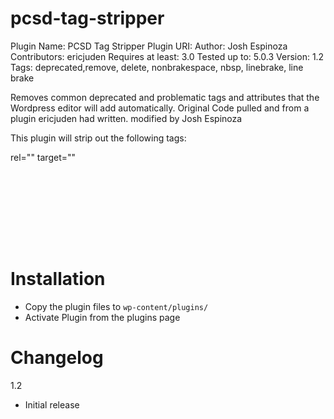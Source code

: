 # pcsd-tag-stripper

Plugin Name: PCSD Tag Stripper
Plugin URI: 
Author: Josh Espinoza
Contributors: ericjuden
Requires at least: 3.0
Tested up to: 5.0.3
Version: 1.2
Tags: deprecated,remove, delete, nonbrakespace, nbsp, linebrake, line brake


Removes common deprecated and problematic tags and attributes that the Wordpress editor will add automatically. Original Code pulled and from a plugin ericjuden had written. modified by Josh Espinoza

This plugin will strip out the following tags:

rel=""
target=""
<br />
<br/>
<BR/>
<br>
<br >
<p>&nbsp;</p>
<b>
</b>
&nbsp;

# Installation
 - Copy the plugin files to <code>wp-content/plugins/</code>
 - Activate Plugin from the plugins page


# Changelog

 1.2
* Initial release